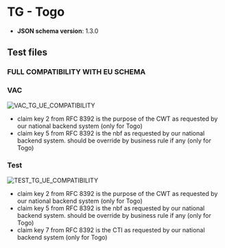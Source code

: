 # TG - Togo

* **JSON schema version**: 1.3.0
## Test files

### FULL COMPATIBILITY WITH EU SCHEMA

### VAC
![VAC_TG_UE_COMPATIBILITY](https://user-images.githubusercontent.com/60717213/138262559-1d2cfdcc-8b07-457d-bb4f-d08be45fab7e.png)

- claim key 2 from RFC 8392 is the purpose of the CWT as requested by our national backend system (only for Togo)
- claim key 5 from RFC 8392  is the nbf as requested by our national backend system. should be override by  business rule if any (only for Togo)

### Test
![TEST_TG_UE_COMPATIBILITY](https://user-images.githubusercontent.com/60717213/138262942-44ff31bc-909d-4e47-86d4-341f199975b5.png)

- claim key 2 from RFC 8392 is the purpose of the CWT as requested by our national backend system (only for Togo)
- claim key 5 from RFC 8392  is the nbf as requested by our national backend system. should be override by  business rule if any (only for Togo)
- claim key 7 from RFC 8392  is the CTI as requested by our national backend system (only for Togo)

